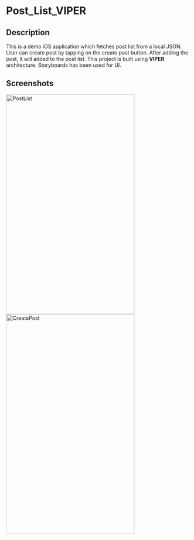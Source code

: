 # Post_List_VIPER
## Description

This is a demo iOS application which fetches post list from a local JSON. User can create post by tapping on the create post button. After adding the post, it will added to the post list.
This project is built using **VIPER** architecture. Storyboards has been used for UI.

## Screenshots

<img width="350" height="600" alt="PostList" src="https://github.com/sajib-ghosh-iOS/Post_List_VIPER/assets/15829311/7d76493b-5fed-461e-a66f-dc45023de553">

<img width="350" height="600" alt="CreatePost" src="https://github.com/sajib-ghosh-iOS/Post_List_VIPER/assets/15829311/38f21e97-50cb-4460-80f5-58c03f962d96">

